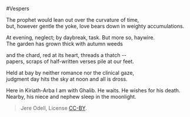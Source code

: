 #Vespers

The prophet would lean out over the curvature of time,  
but, however gentle the yoke, love bears down in weighty accumulations.

At evening, neglect; by daybreak, task. But more so, haywire.  
The garden has grown thick with autumn weeds

and the chard, red at its heart, threads a thatch --  
papers, scraps of half-written verses pile at our feet.

Held at bay by neither romance nor the clinical gaze,  
judgment day hits the sky at noon and all is dross.

Here in Kiriath-Arba I am with Ghalib. He waits. He wishes for his death.  
Nearby, his niece and nephew sleep in the moonlight.

>Jere Odell, License [CC-BY](https://creativecommons.org/licenses/by/4.0/).